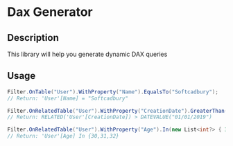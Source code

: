 # Dax Generator

## Description

This library will help you generate dynamic DAX queries

## Usage

```csharp
Filter.OnTable("User").WithProperty("Name").EqualsTo("Softcadbury");
// Return: 'User'[Name] = "Softcadbury"

Filter.OnRelatedTable("User").WithProperty("CreationDate").GreaterThan(new DateTime(2019, 1, 1));
// Return: RELATED('User'[CreationDate]) > DATEVALUE("01/01/2019")

Filter.OnRelatedTable("User").WithProperty("Age").In(new List<int?> { 30,31,32 });
// Return: 'User'[Age] In {30,31,32}
```
